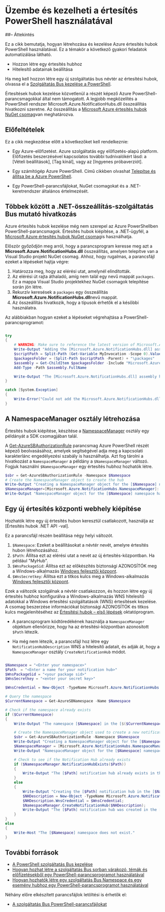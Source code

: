<properties 
    pageTitle="Üzembe és kezelheti a értesítés PowerShell használatával" 
    description="Hogyan hozhat létre és kezelése a PowerShell használata az automatizálási értesítés hubok" 
    services="notification-hubs" 
    documentationCenter="" 
    authors="ysxu" 
    manager="erikre" 
    editor="" />

<tags 
    ms.service="notification-hubs" 
    ms.workload="mobile" 
    ms.tgt_pltfrm="powershell" 
    ms.devlang="na" 
    ms.topic="article" 
    ms.date="06/29/2016" 
    ms.author="yuaxu"/>

# <a name="deploy-and-manage-notification-hubs-using-powershell"></a>Üzembe és kezelheti a értesítés PowerShell használatával

##<a name="overview"></a>– Áttekintés

Ez a cikk bemutatja, hogyan létrehozása és kezelése Azure értesítés hubok PowerShell használatával. Ez a témakör a következő gyakori feladatok automatizálása látható.

+ Hozzon létre egy értesítés hubhoz
+ Hitelesítő adatainak beállítása

Ha meg kell hozzon létre egy új szolgáltatás bus névtér az értesítési hubok, olvassa el a [Szolgáltatás Bus kezelése a PowerShell](../service-bus-messaging/service-bus-powershell-how-to-provision.md).

Értesítések hubok kezelése közvetlenül a részét képező Azure PowerShell-parancsmagokkal által nem támogatott. A legjobb megközelítés a PowerShell rendszer Microsoft.Azure.NotificationHubs.dll összeállítás hivatkozni szeretne. Az összeállítás a [Microsoft Azure értesítés hubok NuGet csomag](https://www.nuget.org/packages/Microsoft.Azure.NotificationHubs/)van meghatározva.


## <a name="prerequisites"></a>Előfeltételek

Ez a cikk megkezdése előtt a következőket kell rendelkeznie:

- Egy Azure-előfizetést. Azure szolgáltatás egy előfizetés-alapú platform. Előfizetés beszerzésével kapcsolatos további tudnivalókért lásd: a [Vételi beállítások], [Tag kínál], vagy az [Ingyenes próbaverziót].

- Egy számítógép Azure PowerShell. Című cikkben olvashat [Telepítse és állítsa be a Azure PowerShell].

- Egy PowerShell-parancsfájlokat, NuGet csomagokat és a .NET-keretrendszer általános értelmezését.


## <a name="including-a-reference-to-the-net-assembly-for-service-bus"></a>Többek között a .NET-összeállítás-szolgáltatás Bus mutató hivatkozás

Azure értesítés hubok kezelése még nem szerepel az Azure PowerShellben PowerShell-parancsmagok. Értesítés hubok kiépítése, a .NET-ügyfél, a [Microsoft Azure értesítés hubok NuGet csomag](https://www.nuget.org/packages/Microsoft.Azure.NotificationHubs/)is használhatja.

Először győződjön meg arról, hogy a parancsprogram keresse meg azt a **Microsoft.Azure.NotificationHubs.dll** összeállítás, amelyen telepítve van a Visual Studio projekt NuGet csomag. Ahhoz, hogy rugalmas, a parancsfájl ezeket a lépéseket hajtja végre:

1. Határozza meg, hogy az elérési utat, amelynél elindították.
2. Az elérési út rajta áthaladó, amíg nem talál egy nevű mappát `packages`. Ez a mappa Visual Studio projektekhez NuGet csomagok telepítése során jön létre.
3. Rekurzív keresések a `packages` egy összeállítás **Microsoft.Azure.NotificationHubs.dll**nevű mappát.
4. Az összeállítás hivatkozik, hogy a típusok érhetők el a későbbi használatra.

Az alábbiakban hogyan ezeket a lépéseket végrehajtása a PowerShell-parancsprogramot:

``` powershell

try
{
    # WARNING: Make sure to reference the latest version of Microsoft.Azure.NotificationHubs.dll
    Write-Output "Adding the [Microsoft.Azure.NotificationHubs.dll] assembly to the script..."
    $scriptPath = Split-Path (Get-Variable MyInvocation -Scope 0).Value.MyCommand.Path
    $packagesFolder = (Split-Path $scriptPath -Parent) + "\packages"
    $assembly = Get-ChildItem $packagesFolder -Include "Microsoft.Azure.NotificationHubs.dll" -Recurse
    Add-Type -Path $assembly.FullName

    Write-Output "The [Microsoft.Azure.NotificationHubs.dll] assembly has been successfully added to the script."
}

catch [System.Exception]
{
    Write-Error("Could not add the Microsoft.Azure.NotificationHubs.dll assembly to the script. Make sure you build the solution before running the provisioning script.")
}
```

## <a name="create-the-namespacemanager-class"></a>A NamespaceManager osztály létrehozása

Értesítés hubok kiépítése, készítése a [NamespaceManager](https://msdn.microsoft.com/library/azure/microsoft.azure.notificationhubs.namespacemanager.aspx) osztály egy példányát a SDK csomagjában talál. 

A [Get-AzureSBAuthorizationRule] parancsmag Azure PowerShell részét képező beolvasásához, amelyek segítségével adja meg a kapcsolati karakterlánc engedélyezési szabály is használhatja. Azt fog tárolni a hivatkozást a `NamespaceManager` a példány a `$NamespaceManager` változó. Fogjuk használni `$NamespaceManager` egy értesítés hubhoz hozhatók létre.

``` powershell
$sbr = Get-AzureSBAuthorizationRule -Namespace $Namespace
# Create the NamespaceManager object to create the hub
Write-Output "Creating a NamespaceManager object for the [$Namespace] namespace..."
$NamespaceManager=[Microsoft.Azure.NotificationHubs.NamespaceManager]::CreateFromConnectionString($sbr.ConnectionString);
Write-Output "NamespaceManager object for the [$Namespace] namespace has been successfully created."
```


## <a name="provisioning-a-new-notification-hub"></a>Egy új értesítés központi webhely kiépítése 

Hozhatók létre egy új értesítés hubon keresztül csatlakozott, használja az [Értesítés hubok .NET API -val].

Ez a parancsfájl részén beállítása négy helyi változót. 

1. `$Namespace`: Ezeket a beállításokat a névtér nevét, amelyre értesítés hubon létrehozásához.
2. `$Path`: Állítsa ezt az elérési utat a nevét az új értesítés-központban.  Ha például "MyHub".    
3. `$WnsPackageSid`: Állítsa ezt az előkészítés biztonsági AZONOSÍTÓK meg a Windows-alkalmazás [Windows fejlesztői központ](http://go.microsoft.com/fwlink/p/?linkid=266582&clcid=0x409).
4. `$WnsSecretkey`: Állítsa ezt a titkos kulcs meg a Windows-alkalmazás [Windows fejlesztői központ](http://go.microsoft.com/fwlink/p/?linkid=266582&clcid=0x409).

Ezek a változók szolgálnak a névtér csatlakozzon, és hozzon létre egy új értesítés hubhoz konfigurálva a Windows-alkalmazás WNS hitelesítő adatokkal a Windows értesítési szolgáltatások (WNS) értesítések kezelése. A csomag beszerzése információkat biztonsági AZONOSÍTÓK és titkos kulcs megjelenítéséhez az [Értesítési hubok – első lépések](notification-hubs-windows-store-dotnet-get-started-wns-push-notification.md) oktatóprogram. 

+ A parancsprogram kódtöredékének használja a `NamespaceManager` objektum ellenőrizze, hogy ha az értesítési-központban azonosított `$Path` létezik.

+ Ha még nem létezik, a parancsfájl hoz létre egy `NotificationHubDescription` WNS a hitelesítő adatait, és adják át, hogy a `NamespaceManager` osztály `CreateNotificationHub` módot.

``` powershell

$Namespace = "<Enter your namespace>"
$Path  = "<Enter a name for your notification hub>"
$WnsPackageSid = "<your package sid>"
$WnsSecretkey = "<enter your secret key>"

$WnsCredential = New-Object -TypeName Microsoft.Azure.NotificationHubs.WnsCredential -ArgumentList $WnsPackageSid,$WnsSecretkey

# Query the namespace
$CurrentNamespace = Get-AzureSBNamespace -Name $Namespace

# Check if the namespace already exists
if ($CurrentNamespace)
{
    Write-Output "The namespace [$Namespace] in the [$($CurrentNamespace.Region)] region was found."

    # Create the NamespaceManager object used to create a new notification hub
    $sbr = Get-AzureSBAuthorizationRule -Namespace $Namespace
    Write-Output "Creating a NamespaceManager object for the [$Namespace] namespace..."
    $NamespaceManager = [Microsoft.Azure.NotificationHubs.NamespaceManager]::CreateFromConnectionString($sbr.ConnectionString);
    Write-Output "NamespaceManager object for the [$Namespace] namespace has been successfully created."

    # Check to see if the Notification Hub already exists
    if ($NamespaceManager.NotificationHubExists($Path))
    {
        Write-Output "The [$Path] notification hub already exists in the [$Namespace] namespace."  
    }
    else
    {
        Write-Output "Creating the [$Path] notification hub in the [$Namespace] namespace."
        $NHDescription = New-Object -TypeName Microsoft.Azure.NotificationHubs.NotificationHubDescription -ArgumentList $Path;
        $NHDescription.WnsCredential = $WnsCredential;
        $NamespaceManager.CreateNotificationHub($NHDescription);
        Write-Output "The [$Path] notification hub was created in the [$Namespace] namespace."
    }
}
else
{
    Write-Host "The [$Namespace] namespace does not exist."
}
```




## <a name="additional-resources"></a>További források

- [A PowerShell szolgáltatás Bus kezelése](../service-bus-messaging/service-bus-powershell-how-to-provision.md)
- [Hogyan hozhat létre a szolgáltatás Bus sorban várakozó, témák és előfizetésekből egy PowerShell-parancsprogramot használatával](http://blogs.msdn.com/b/paolos/archive/2014/12/02/how-to-create-a-service-bus-queues-topics-and-subscriptions-using-a-powershell-script.aspx)
- [Hogyan hozhatók létre egy szolgáltatás Bus Namespace és egy esemény hubhoz egy PowerShell-parancsprogramot használatával](http://blogs.msdn.com/b/paolos/archive/2014/12/01/how-to-create-a-service-bus-namespace-and-an-event-hub-using-a-powershell-script.aspx)

Néhány előre elkészített parancsfájlok letöltési is érhetők el:
- [A szolgáltatás Bus PowerShell-parancsfájlokat](https://code.msdn.microsoft.com/windowsazure/Service-Bus-PowerShell-a46b7059)
 

[Vásárlás beállításai]: http://azure.microsoft.com/pricing/purchase-options/
[Tag ajánlatok]: http://azure.microsoft.com/pricing/member-offers/
[Ingyenes próbaverzió]: http://azure.microsoft.com/pricing/free-trial/
[Telepítse és állítsa be a Azure PowerShell]: ../powershell-install-configure.md
[Az értesítés hubok .NET API]: https://msdn.microsoft.com/library/azure/mt414893.aspx
[Get-AzureSBNamespace]: https://msdn.microsoft.com/library/azure/dn495122.aspx
[New-AzureSBNamespace]: https://msdn.microsoft.com/library/azure/dn495165.aspx
[Get-AzureSBAuthorizationRule]: https://msdn.microsoft.com/library/azure/dn495113.aspx
 

